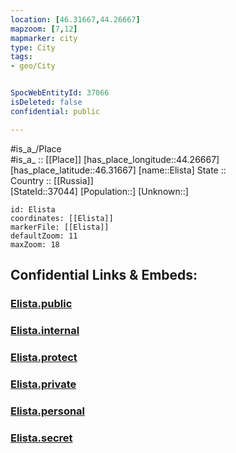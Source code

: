 ```yaml
---
location: [46.31667,44.26667] 
mapzoom: [7,12] 
mapmarker: city 
type: City
tags:
- geo/City


SpocWebEntityId: 37066
isDeleted: false
confidential: public

---
```

#is_a_/Place  
#is_a_ :: [[Place]] 
[has_place_longitude::44.26667] 
[has_place_latitude::46.31667] 
[name::Elista] 
State ::  
Country :: [[Russia]]  
[StateId::37044] 
[Population::] 
[Unknown::] 


```leaflet
id: Elista
coordinates: [[Elista]] 
markerFile: [[Elista]] 
defaultZoom: 11 
maxZoom: 18
```


## Confidential Links & Embeds: 

### [Elista.public](/_public/\Earth\Continent\Europe\Europe~East\Russia\Russia~South\Kalmykia~Republic\CityElista.public.md) 

### [Elista.internal](/_internal/\Earth\Continent\Europe\Europe~East\Russia\Russia~South\Kalmykia~Republic\CityElista.internal.md) 

### [Elista.protect](/_protect/\Earth\Continent\Europe\Europe~East\Russia\Russia~South\Kalmykia~Republic\CityElista.protect.md) 

### [Elista.private](/_private/\Earth\Continent\Europe\Europe~East\Russia\Russia~South\Kalmykia~Republic\CityElista.private.md) 

### [Elista.personal](/_personal/\Earth\Continent\Europe\Europe~East\Russia\Russia~South\Kalmykia~Republic\CityElista.personal.md) 

### [Elista.secret](/_secret/\Earth\Continent\Europe\Europe~East\Russia\Russia~South\Kalmykia~Republic\CityElista.secret.md)


